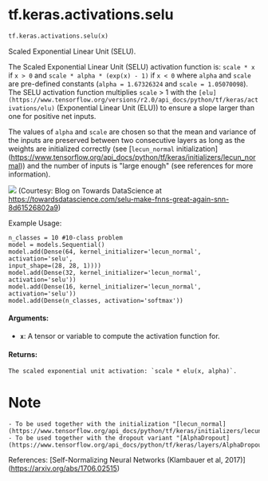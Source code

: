 <div itemscope itemtype="http://developers.google.com/ReferenceObject">
<meta itemprop="name" content="tf.keras.activations.selu" />
<meta itemprop="path" content="Stable" />
</div>

# tf.keras.activations.selu

``` python
tf.keras.activations.selu(x)
```

Scaled Exponential Linear Unit (SELU).

The Scaled Exponential Linear Unit (SELU) activation function is:
`scale * x` if `x > 0` and `scale * alpha * (exp(x) - 1)` if `x < 0`
where `alpha` and `scale` are pre-defined constants
(`alpha = 1.67326324`
and `scale = 1.05070098`).
The SELU activation function multiplies  `scale` > 1 with the
`[elu](https://www.tensorflow.org/versions/r2.0/api_docs/python/tf/keras/activations/elu)`
(Exponential Linear Unit (ELU)) to ensure a slope larger than one
for positive net inputs.

The values of `alpha` and `scale` are
chosen so that the mean and variance of the inputs are preserved
between two consecutive layers as long as the weights are initialized
correctly (see [`lecun_normal` initialization]
(https://www.tensorflow.org/api_docs/python/tf/keras/initializers/lecun_normal))
and the number of inputs is "large enough"
(see references for more information).

![](https://cdn-images-1.medium.com/max/1600/1*m0e8lZU_Zrkh4ESfQkY2Pw.png)
(Courtesy: Blog on Towards DataScience at
https://towardsdatascience.com/selu-make-fnns-great-again-snn-8d61526802a9)

Example Usage:
```python3
n_classes = 10 #10-class problem
model = models.Sequential()
model.add(Dense(64, kernel_initializer='lecun_normal', activation='selu',
input_shape=(28, 28, 1))))
model.add(Dense(32, kernel_initializer='lecun_normal', activation='selu'))
model.add(Dense(16, kernel_initializer='lecun_normal', activation='selu'))
model.add(Dense(n_classes, activation='softmax'))
```

#### Arguments:

* <b>`x`</b>: A tensor or variable to compute the activation function for.


#### Returns:

    The scaled exponential unit activation: `scale * elu(x, alpha)`.

# Note
    - To be used together with the initialization "[lecun_normal]
    (https://www.tensorflow.org/api_docs/python/tf/keras/initializers/lecun_normal)".
    - To be used together with the dropout variant "[AlphaDropout]
    (https://www.tensorflow.org/api_docs/python/tf/keras/layers/AlphaDropout)".

References:
    [Self-Normalizing Neural Networks (Klambauer et al, 2017)]
    (https://arxiv.org/abs/1706.02515)